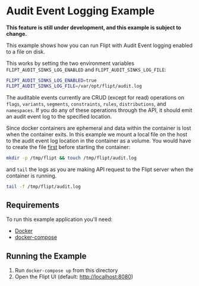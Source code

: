 # Audit Event Logging Example

**This feature is still under development, and this example is subject to change.**

This example shows how you can run Flipt with Audit Event logging enabled to a file on disk.

This works by setting the two environment variables `FLIPT_AUDIT_SINKS_LOG_ENABLED` and `FLIPT_AUDIT_SINKS_LOG_FILE`:

```bash
FLIPT_AUDIT_SINKS_LOG_ENABLED=true
FLIPT_AUDIT_SINKS_LOG_FILE=/var/opt/flipt/audit.log
```

The auditable events currently are CRUD (except for read) operations on `flags`, `variants`, `segments`, `constraints`, `rules`, `distributions`, and `namespaces`. If you do any of these operations through the API, it should emit an audit event log to the specified location.

Since docker containers are ephemeral and data within the container is lost when the container exits. In this example we mount a local file on the host to the audit event log location in the container as a volume. You would have to create the file [first](https://github.com/moby/moby/issues/21612#issuecomment-202984678) before starting the container:

```bash
mkdir -p /tmp/flipt && touch /tmp/flipt/audit.log
```

and `tail` the logs as you are making API request to the Flipt server when the container is running.

```bash
tail -f /tmp/flipt/audit.log
```

## Requirements

To run this example application you'll need:

* [Docker](https://docs.docker.com/install/)
* [docker-compose](https://docs.docker.com/compose/install/)

## Running the Example

1. Run `docker-compose up` from this directory
1. Open the Flipt UI (default: [http://localhost:8080](http://localhost:8080))
